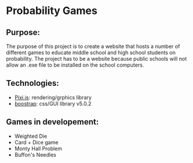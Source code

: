 # Probability Games
## Purpose:
The purpose of this project is to create a website that hosts a number of different games to educate middle school and high school students on probability. The project has to be a website because public schools will not allow an .exe file to be installed on the school computers.

## Technologies:
- [Pixi.js](https://pixijs.com/): rendering/grphics library
- [boostrap](https://getbootstrap.com/): css/GUI library v5.0.2

## Games in developement:
- Weighted Die
- Card + Dice game
- Monty Hall Problem
- Buffon's Needles
